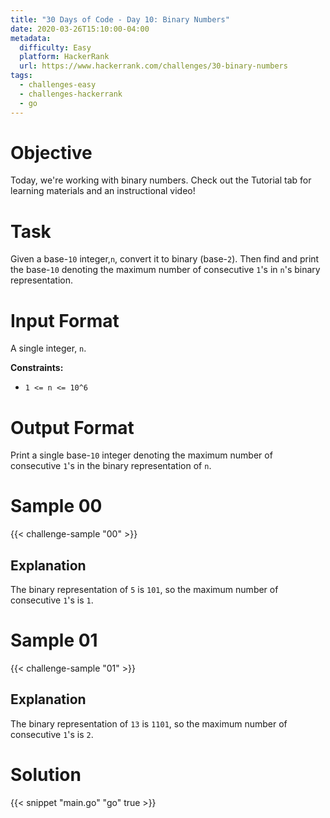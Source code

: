 ```yaml
---
title: "30 Days of Code - Day 10: Binary Numbers"
date: 2020-03-26T15:10:00-04:00
metadata:
  difficulty: Easy
  platform: HackerRank
  url: https://www.hackerrank.com/challenges/30-binary-numbers
tags:
  - challenges-easy
  - challenges-hackerrank
  - go
---
```


# Objective

Today, we're working with binary numbers. Check out the Tutorial tab for
learning materials and an instructional video!

# Task

Given a base-`10` integer,`n`, convert it to binary (base-`2`). Then find and
print the base-`10` denoting the maximum number of consecutive `1`'s in `n`'s
binary representation.

# Input Format

A single integer, `n`.

**Constraints:**

* `1 <= n <= 10^6`

# Output Format

Print a single base-`10` integer denoting the maximum number of consecutive
`1`'s in the binary representation of `n`.

# Sample 00

{{< challenge-sample "00" >}}

## Explanation

The binary representation of `5` is `101`, so the maximum number of consecutive
`1`'s is `1`.

# Sample 01

{{< challenge-sample "01" >}}

## Explanation

The binary representation of `13` is `1101`, so the maximum number of
consecutive `1`'s is `2`.

# Solution

{{< snippet "main.go" "go" true >}}

